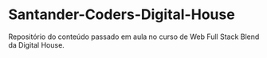 # Santander-Coders-Digital-House
Repositório do conteúdo passado em aula no curso de Web Full Stack Blend da Digital House.
